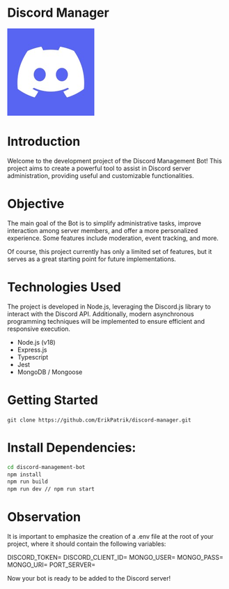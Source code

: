 # Discord Manager

![Project logo](./images/discord_logo.jpeg)

# Introduction

Welcome to the development project of the Discord Management Bot!
This project aims to create a powerful tool to assist in Discord server administration, providing useful and customizable functionalities.

# Objective

The main goal of the Bot is to simplify administrative tasks, improve interaction among server members, and offer a more personalized experience. Some features include moderation, event tracking, and more.

Of course, this project currently has only a limited set of features, but it serves as a great starting point for future implementations.

# Technologies Used
The project is developed in Node.js, leveraging the Discord.js library to interact with the Discord API.
Additionally, modern asynchronous programming techniques will be implemented to ensure efficient and responsive execution.

- Node.js (v18)
- Express.js
- Typescript
- Jest
- MongoDB / Mongoose

# Getting Started

`git clone https://github.com/ErikPatrik/discord-manager.git`

# Install Dependencies:

```bash
cd discord-management-bot
npm install
npm run build
npm run dev // npm run start
```

# Observation

It is important to emphasize the creation of a .env file at the root of your project, where it should contain the following variables:

DISCORD_TOKEN=
DISCORD_CLIENT_ID=
MONGO_USER=
MONGO_PASS=
MONGO_URI=
PORT_SERVER=

Now your bot is ready to be added to the Discord server!